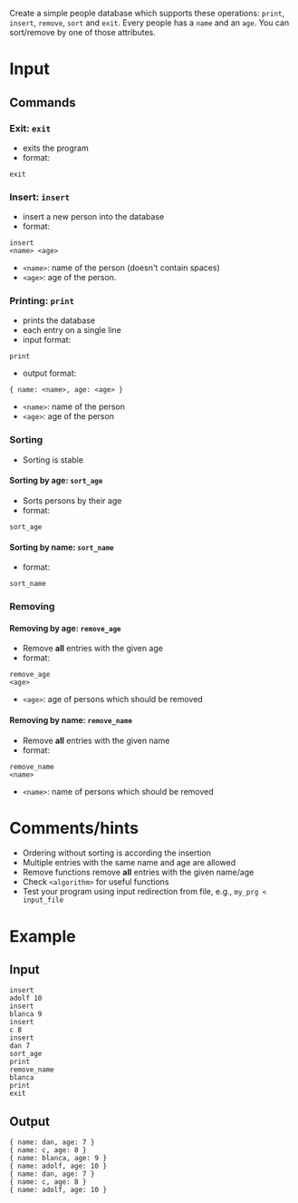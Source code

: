 Create a simple people database which supports these operations: `print`, `insert`, `remove`, `sort` and `exit`. Every people has a `name` and an `age`. You can sort/remove by one of those attributes.

# Input

## Commands

### Exit: `exit`

-   exits the program
-   format:

```
exit
```

### Insert: `insert`

-   insert a new person into the database
-   format:

```
insert
<name> <age>
```

-   `<name>`: name of the person (doesn't contain spaces)
-   `<age>`: age of the person.

### Printing: `print`

-   prints the database
-   each entry on a single line
-   input format:

```
print
```

-   output format:

```
{ name: <name>, age: <age> }
```

-   `<name>`: name of the person
-   `<age>`: age of the person

### Sorting

-   Sorting is stable

#### Sorting by age: `sort_age`

-   Sorts persons by their age
-   format:

```
sort_age
```

#### Sorting by name: `sort_name`

-   format:

```
sort_name
```

### Removing

#### Removing by age: `remove_age`

-   Remove **all** entries with the given age
-   format:

```
remove_age
<age>
```

-   `<age>`: age of persons which should be removed

#### Removing by name: `remove_name`

-   Remove **all** entries with the given name
-   format:

```
remove_name
<name>
```

-   `<name>`: name of persons which should be removed

# Comments/hints

-   Ordering without sorting is according the insertion
-   Multiple entries with the same name and age are allowed
-   Remove functions remove **all** entries with the given name/age
-   Check `<algorithm>` for useful functions
-   Test your program using input redirection from file, e.g., `my_prg < input_file`

# Example

## Input

```
insert
adolf 10
insert
blanca 9
insert
c 8
insert
dan 7
sort_age
print
remove_name
blanca
print
exit
```

## Output

```
{ name: dan, age: 7 }
{ name: c, age: 8 }
{ name: blanca, age: 9 }
{ name: adolf, age: 10 }
{ name: dan, age: 7 }
{ name: c, age: 8 }
{ name: adolf, age: 10 }
```